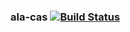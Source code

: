 ### ala-cas   [![Build Status](https://travis-ci.org/AtlasOfLivingAustralia/ala-cas.svg?branch=jasig-cas-4.0.1-update)](https://travis-ci.org/AtlasOfLivingAustralia/ala-cas)
